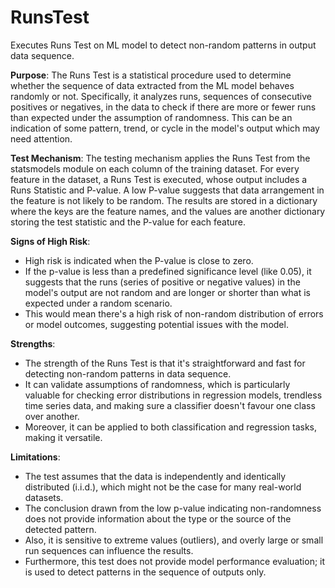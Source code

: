 # RunsTest

Executes Runs Test on ML model to detect non-random patterns in output data sequence.

**Purpose**: The Runs Test is a statistical procedure used to determine whether the sequence of data extracted from
the ML model behaves randomly or not. Specifically, it analyzes runs, sequences of consecutive positives or
negatives, in the data to check if there are more or fewer runs than expected under the assumption of randomness.
This can be an indication of some pattern, trend, or cycle in the model's output which may need attention.

**Test Mechanism**: The testing mechanism applies the Runs Test from the statsmodels module on each column of the
training dataset. For every feature in the dataset, a Runs Test is executed, whose output includes a Runs Statistic
and P-value. A low P-value suggests that data arrangement in the feature is not likely to be random. The results
are stored in a dictionary where the keys are the feature names, and the values are another dictionary storing the
test statistic and the P-value for each feature.

**Signs of High Risk**:
- High risk is indicated when the P-value is close to zero.
- If the p-value is less than a predefined significance level (like 0.05), it suggests that the runs (series of
positive or negative values) in the model's output are not random and are longer or shorter than what is expected
under a random scenario.
- This would mean there's a high risk of non-random distribution of errors or model outcomes, suggesting potential
issues with the model.

**Strengths**:
- The strength of the Runs Test is that it's straightforward and fast for detecting non-random patterns in data
sequence.
- It can validate assumptions of randomness, which is particularly valuable for checking error distributions in
regression models, trendless time series data, and making sure a classifier doesn't favour one class over another.
- Moreover, it can be applied to both classification and regression tasks, making it versatile.

**Limitations**:
- The test assumes that the data is independently and identically distributed (i.i.d.), which might not be the case
for many real-world datasets.
- The conclusion drawn from the low p-value indicating non-randomness does not provide information about the type
or the source of the detected pattern.
- Also, it is sensitive to extreme values (outliers), and overly large or small run sequences can influence the
results.
- Furthermore, this test does not provide model performance evaluation; it is used to detect patterns in the
sequence of outputs only.
